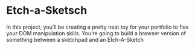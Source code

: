 # Etch-a-Sketsch
In this project, you’ll be creating a pretty neat toy for your portfolio to flex your DOM manipulation skills. You’re going to build a browser version of something between a sketchpad and an Etch-A-Sketch
